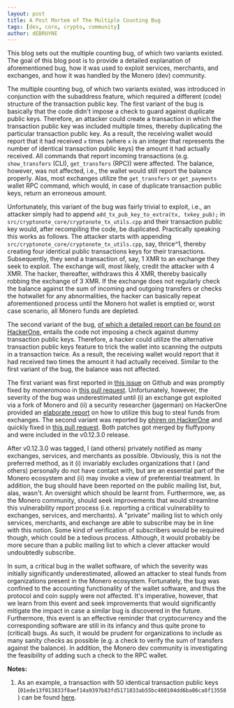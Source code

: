 ```yaml
---
layout: post
title: A Post Mortem of The Multiple Counting Bug
tags: [dev, core, crypto, community]
author: dEBRUYNE
---
```


This blog sets out the multiple counting bug, of which two variants existed. The goal of this blog post is to provide a detailed explanation of aforementioned bug, how it was used to exploit services, merchants, and exchanges, and how it was handled by the Monero (dev) community.

The multiple counting bug, of which two variants existed, was introduced in conjunction with the subaddress feature, which required a different (code) structure of the transaction public key. The first variant of the bug is basically that the code didn't impose a check to guard against duplicate public keys. Therefore, an attacker could create a transaction in which the transaction public key was included multiple times, thereby duplicating the particular transaction public key. As a result, the receiving wallet would report that it had received `x` times (where `x` is an integer that represents the number of identical transaction public keys) the amount it had actually received. All commands that report incoming transactions (e.g. `show_transfers` (CLI), `get_transfers` (RPC)) were affected. The balance, however, was not affected, i.e., the wallet would still report the balance properly. Alas, most exchanges utilize the `get_transfers` or `get_payments` wallet RPC command, which would, in case of duplicate transaction public keys, return an erroneous amount. 

Unfortunately, this variant of the bug was fairly trivial to exploit, i.e., an attacker simply had to append `add_tx_pub_key_to_extra(tx, txkey_pub);` in `src/cryptonote_core/cryptonote_tx_utils.cpp` and their transaction public key would, after recompiling the code, be duplicated. Practically speaking this works as follows. The attacker starts with appending `src/cryptonote_core/cryptonote_tx_utils.cpp`, say, thrice^1, thereby creating four identical public transactions keys for their transactions. Subsequently, they send a transaction of, say, 1 XMR to an exchange they seek to exploit. The exchange will, most likely, credit the attacker with 4 XMR. The hacker, thereafter, withdraws this 4 XMR, thereby basically robbing the exchange of 3 XMR. If the exchange does not regularly check the balance against the sum of incoming and outgoing transfers or checks the hotwallet for any abnormalities, the hacker can basically repeat aforementioned process until the Monero hot wallet is emptied or, worst case scenario, all Monero funds are depleted. 

The second variant of the bug, [of which a detailed report can be found on HackerOne](https://hackerone.com/reports/379049), entails the code not imposing a check against dummy transaction public keys. Therefore, a hacker could utilize the alternative transaction public keys feature to trick the wallet into scanning the outputs in a transaction twice. As a result, the receiving wallet would report that it had received two times the amount it had actually received. Similar to the first variant of the bug, the balance was not affected. 

The first variant was first reported in [this issue](https://github.com/monero-project/monero/issues/3983) on Github and was promptly fixed by moneromooo in [this pull request](https://github.com/monero-project/monero/pull/3985). Unfortunately, however, the severity of the bug was underestimated until (i) an exchange got exploited via a fork of Monero and (ii) a security researcher (jagerman) on HackerOne provided an [elaborate report](https://hackerone.com/reports/377592) on how to utilize this bug to steal funds from exchanges. The second variant was reported by [phiren on HackerOne](https://hackerone.com/reports/379049) and quickly fixed in [this pull request](https://github.com/monero-project/monero/pull/4118). Both patches got merged by fluffypony and were included in the v0.12.3.0 release.

After v0.12.3.0 was tagged, I (and others) privately notified as many exchanges, services, and merchants as possible. Obviously, this is not the preferred method, as it (i) invariably excludes organizations that I (and others) personally do not have contact with, but are an essential part of the Monero ecosystem and (ii) may invoke a view of preferential treatment. In addition, the bug should have been reported on the public mailing list, but, alas, wasn't. An oversight which should be learnt from. Furthermore, we, as the Monero community, should seek improvements that would streamline this vulnerability report process (i.e. reporting a critical vulnerability to exchanges, services, and merchants). A "private" mailing list to which only services, merchants, and exchange are able to subscribe may be in line with this notion. Some kind of verification of subscribers would be required though, which could be a tedious process. Although, it would probably be more secure than a public mailing list to which a clever attacker would undoubtedly subscribe. 

In sum, a critical bug in the wallet software, of which the severity was initially significantly underestimated, allowed an attacker to steal funds from organizations present in the Monero ecosystem. Fortunately, the bug was confined to the accounting functionality of the wallet software, and thus the protocol and coin supply were not affected. It's imperative, however, that we learn from this event and seek improvements that would significantly mitigate the impact in case a similar bug is discovered in the future. Furthermore, this event is an effective reminder that cryptocurrency and the corresponding software are still in its infancy and thus quite prone to (critical) bugs. As such, it would be prudent for organizations to include as many sanity checks as possible (e.g. a check to verify the sum of transfers against the balance). In addition, the Monero dev community is investigating the feasibility of adding such a check to the RPC wallet. 

**Notes:**

1. As an example, a transaction with 50 identical transaction public keys (`01ede13f013833f8aef14a9397b83fd5171833ab55bc480104dd6ba86ca8f13558`) can be found [here](https://xmrchain.net/tx/705501446556cb9dfed7997c6f3e31e76c43bdf459ae8c5485b8d1600bb7e142). 
